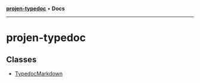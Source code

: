 [**projen-typedoc**](README.md) • **Docs**

***

# projen-typedoc

## Classes

- [TypedocMarkdown](classes/TypedocMarkdown.md)
